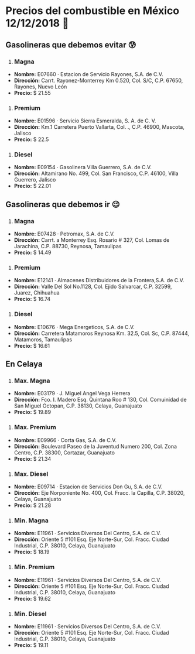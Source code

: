 # Precios del combustible en México 12/12/2018 :car:

## Gasolineras que debemos evitar :cold_sweat:
1. ### Magna
  * **Nombre:** E07660 · Estacion de Servicio Rayones, S.A. de C.V.
  * **Dirección:** Carrt. Rayonez-Monterrey Km 0.520, Col. S/C, C.P. 67650, Rayones, Nuevo León
  * **Precio:** $ 21.55

1. ### Premium
  * **Nombre:** E01596 · Servicio Sierra Esmeralda, S. A. de C. V.
  * **Dirección:** Km.1 Carretera Puerto Vallarta, Col. ., C.P. 46900, Mascota, Jalisco
  * **Precio:** $ 22.5

1. ### Diesel
  * **Nombre:** E09154 · Gasolinera Villa Guerrero, S.A. de C.V.
  * **Dirección:** Altamirano No. 499, Col. San Francisco, C.P. 46100, Villa Guerrero, Jalisco
  * **Precio:** $ 22.01


## Gasolineras que debemos ir :wink:
1. ### Magna
  * **Nombre:** E07428 · Petromax, S.A. de C.V.
  * **Dirección:** Carrt. a Monterrey Esq. Rosario # 327, Col. Lomas de Jarachina, C.P. 88730, Reynosa, Tamaulipas
  * **Precio:** $ 14.49

1. ### Premium
  * **Nombre:** E12141 · Almacenes Distribuidores de la Frontera,S.A. de C.V.
  * **Dirección:** Valle Del Sol No.1128, Col. Ejido Salvarcar, C.P. 32599, Juarez, Chihuahua
  * **Precio:** $ 16.74

1. ### Diesel
  * **Nombre:** E10676 · Mega Energeticos, S.A. de C.V.
  * **Dirección:** Carretera Matamoros Reynosa Km. 32.5, Col. Sc, C.P. 87444, Matamoros, Tamaulipas
  * **Precio:** $ 16.61


## En Celaya
1. ### Max. Magna
  * **Nombre:** E03179 · J. Miguel Angel Vega Herrera
  * **Dirección:** Fco. I. Madero Esq. Quintana Roo # 130, Col. Comuinidad de San Miguel Octopan, C.P. 38130, Celaya, Guanajuato
  * **Precio:** $ 19.89

1. ### Max. Premium
  * **Nombre:** E09966 · Corta Gas, S.A. de C.V.
  * **Dirección:** Boulevard Paseo de la Juventud Numero 200, Col. Zona Centro, C.P. 38300, Cortazar, Guanajuato
  * **Precio:** $ 21.34

1. ### Max. Diesel
  * **Nombre:** E09714 · Estacion de Servicios Don Gu, S.A. de C.V.
  * **Dirección:** Eje Norponiente No. 400, Col. Fracc. la Capilla, C.P. 38020, Celaya, Guanajuato
  * **Precio:** $ 21.28

1. ### Min. Magna
  * **Nombre:** E11961 · Servicios Diversos Del Centro, S.A. de C.V.
  * **Dirección:** Oriente 5 #101 Esq. Eje Norte-Sur, Col. Fracc. Ciudad Industrial, C.P. 38010, Celaya, Guanajuato
  * **Precio:** $ 18.19

1. ### Min. Premium
  * **Nombre:** E11961 · Servicios Diversos Del Centro, S.A. de C.V.
  * **Dirección:** Oriente 5 #101 Esq. Eje Norte-Sur, Col. Fracc. Ciudad Industrial, C.P. 38010, Celaya, Guanajuato
  * **Precio:** $ 19.62

1. ### Min. Diesel
  * **Nombre:** E11961 · Servicios Diversos Del Centro, S.A. de C.V.
  * **Dirección:** Oriente 5 #101 Esq. Eje Norte-Sur, Col. Fracc. Ciudad Industrial, C.P. 38010, Celaya, Guanajuato
  * **Precio:** $ 19.11